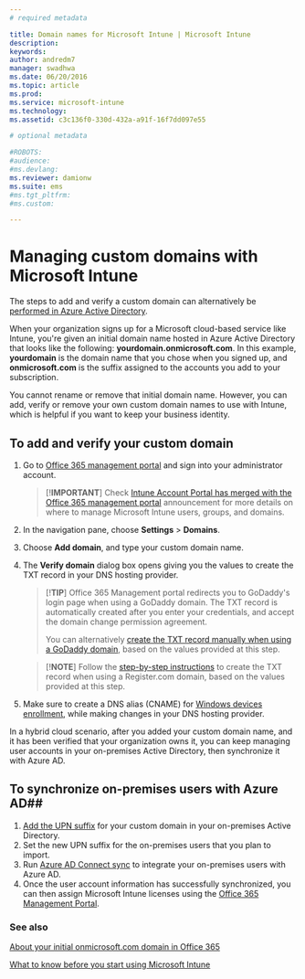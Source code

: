 ```yaml
---
# required metadata

title: Domain names for Microsoft Intune | Microsoft Intune
description:
keywords:
author: andredm7
manager: swadhwa
ms.date: 06/20/2016
ms.topic: article
ms.prod:
ms.service: microsoft-intune
ms.technology:
ms.assetid: c3c136f0-330d-432a-a91f-16f7dd097e55

# optional metadata

#ROBOTS:
#audience:
#ms.devlang:
ms.reviewer: damionw
ms.suite: ems
#ms.tgt_pltfrm:
#ms.custom:

---
```




# Managing custom domains with Microsoft Intune

The steps to add and verify a custom domain can alternatively be [performed in Azure Active Directory](https://azure.microsoft.com/en-us/documentation/articles/active-directory-add-domain/).

When your organization signs up for a Microsoft cloud-based service like Intune, you're given an initial domain name hosted in Azure Active Directory that looks like the following: **yourdomain.onmicrosoft.com**. In this example, **yourdomain** is the domain name that you chose when you signed up, and **onmicrosoft.com** is the suffix assigned to the accounts you add to your subscription.

You cannot rename or remove that initial domain name. However, you can add, verify or remove your own custom domain names to use with Intune, which is helpful if you want to keep your business identity.

## To add and verify your custom domain 

1. Go to [Office 365 management portal](https://portal.office.com/Admin/Default.aspx) and sign into your administrator account.
	> [!**IMPORTANT**]
	> Check 
	[Intune Account Portal has merged with the Office 365 management portal](https://docs.microsoft.com/en-us/intune/deploy-use/account-portal-merged-with-Office-365) announcement for more details on where to manage Microsoft Intune users, groups, and domains.
2. In the navigation pane, choose **Settings** &gt; **Domains**.
3. Choose **Add domain**, and type your custom domain name.
4. The **Verify domain** dialog box opens giving you the values to create the TXT record in your DNS hosting provider.
	> [!**TIP**]
    > Office 365 Management portal redirects you to GoDaddy's login page when using a GoDaddy domain. 
    >The TXT record is automatically created after you enter your credentials, and accept the domain change permission agreement.
    > 
    > You can alternatively [create the TXT record manually when using a GoDaddy domain](https://support.office.com/en-us/article/Create-DNS-records-at-GoDaddy-for-Office-365-f40a9185-b6d5-4a80-bb31-aa3bb0cab48a?ui=en-US&rs=en-US&ad=US), based on the values provided at this step.

	> [!**NOTE**]
	> Follow the [step-by-step instructions](https://support.office.com/en-us/article/Create-DNS-records-at-Register-com-for-Office-365-55bd8c38-3316-48ae-a368-4959b2c1684e?ui=en-US&rs=en-US&ad=US#BKMK_verify) to create the TXT record when using a Register.com domain, based on the values provided at this step.

5. Make sure to create a DNS alias (CNAME) for [Windows devices enrollment](https://docs.microsoft.com/en-us/intune/deploy-use/set-up-windows-phone-management-with-microsoft-intune), while making changes in your DNS hosting provider.

In a hybrid cloud scenario, after you added your custom domain name, and it has been verified that your organization owns it, you can keep managing user accounts in your on-premises Active Directory, then synchronize it with Azure AD.

## To synchronize on-premises users with Azure AD##

1. [Add the UPN suffix](https://technet.microsoft.com/en-us/library/cc772007.aspx) for your custom domain in your on-premises Active Directory.
2. Set the new UPN suffix for the on-premises users that you plan to import.
3. Run [Azure AD Connect sync](https://azure.microsoft.com/en-us/documentation/articles/active-directory-aadconnect/) to integrate your on-premises users with Azure AD.
4. Once the user account information has successfully synchronized, you can then assign Microsoft Intune licenses using the [Office 365 Management Portal](https://portal.office.com/Admin/Default.aspx).

### See also

[About your initial onmicrosoft.com domain in Office 365](https://support.office.com/en-us/article/About-your-initial-onmicrosoft-com-domain-in-Office-365-B9FC3018-8844-43F3-8DB1-1B3A8E9CFD5A?ui=en-US&rs=en-US&ad=US)

[What to know before you start using Microsoft Intune](what-to-know-before-you-start-microsoft-intune.md)
